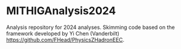 # MITHIGAnalysis2024

Analysis repository for 2024 analyses. Skimming code based on the framework developed by Yi Chen (Vanderbilt) https://github.com/FHead/PhysicsZHadronEEC.
